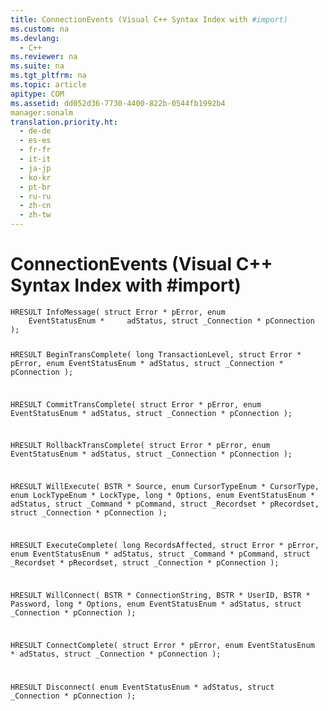 ```yaml
---
title: ConnectionEvents (Visual C++ Syntax Index with #import)
ms.custom: na
ms.devlang: 
  - C++
ms.reviewer: na
ms.suite: na
ms.tgt_pltfrm: na
ms.topic: article
apitype: COM
ms.assetid: dd052d36-7730-4400-822b-0544fb1992b4
manager:sonalm
translation.priority.ht: 
  - de-de
  - es-es
  - fr-fr
  - it-it
  - ja-jp
  - ko-kr
  - pt-br
  - ru-ru
  - zh-cn
  - zh-tw
---
```

# ConnectionEvents (Visual C++ Syntax Index with #import)
<?xml version="1.0" encoding="utf-8"?>
<developerReferenceWithoutSyntaxDocument xmlns="http://ddue.schemas.microsoft.com/authoring/2003/5" xmlns:xlink="http://www.w3.org/1999/xlink" xmlns:xsi="http://www.w3.org/2001/XMLSchema-instance" xsi:schemaLocation="http://ddue.schemas.microsoft.com/authoring/2003/5 http://dduestorage.blob.core.windows.net/ddueschema/developer.xsd">
  <introduction />
  <section>
    <title>Events</title>
    <content>
      <code>HRESULT InfoMessage( struct Error * pError, enum
    EventStatusEnum *     adStatus, struct _Connection * pConnection );

HRESULT BeginTransComplete( long TransactionLevel,
    struct Error * pError, enum EventStatusEnum * adStatus, struct
    _Connection * pConnection );

HRESULT CommitTransComplete( struct Error *
    pError, enum EventStatusEnum     * adStatus, struct _Connection *
    pConnection );

HRESULT RollbackTransComplete( struct Error *
    pError, enum     EventStatusEnum * adStatus, struct _Connection *
    pConnection );

HRESULT WillExecute( BSTR * Source, enum
    CursorTypeEnum * CursorType,
    enum LockTypeEnum * LockType, long * Options, enum EventStatusEnum *
    adStatus, struct _Command * pCommand, struct _Recordset * pRecordset,
    struct _Connection * pConnection );

HRESULT ExecuteComplete( long RecordsAffected, struct
    Error * pError,     enum EventStatusEnum * adStatus, struct _Command
    * pCommand, struct     _Recordset * pRecordset, struct _Connection *
    pConnection );

HRESULT WillConnect( BSTR * ConnectionString, BSTR *
    UserID, BSTR *     Password, long * Options, enum EventStatusEnum *
    adStatus, struct     _Connection * pConnection );

HRESULT ConnectComplete( struct Error *
    pError, enum EventStatusEnum *     adStatus, struct _Connection *
    pConnection );

HRESULT Disconnect( enum EventStatusEnum *
    adStatus, struct _Connection *     pConnection );</code>
    </content>
  </section>
  <relatedTopics />
</developerReferenceWithoutSyntaxDocument>
